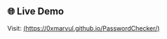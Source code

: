 ## 🌐 Live Demo

Visit: [(https://0xmarvul.github.io/PasswordChecker/)](https://0xmarvul.github.io/PasswordChecker/)
